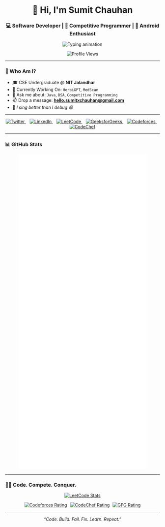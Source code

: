 <h1 align="center">👋 Hi, I'm Sumit Chauhan</h1>
<h3 align="center">💻 Software Developer | 🎯 Competitive Programmer | 📱 Android Enthusiast</h3>

<p align="center">
  <img src="https://readme-typing-svg.herokuapp.com/?font=Fira+Code&size=24&pause=1000&color=FF6C00&center=true&vCenter=true&width=440&lines=Java+%7C+Android+%7C+DSA;Building+real-world+projects;Learning+never+stops+🚀" alt="Typing animation" />
</p>

<p align="center">
  <img src="https://komarev.com/ghpvc/?username=gosling-dude&label=Profile%20Views&color=0e75b6&style=flat" alt="Profile Views" />
</p>

---

### 🧠 Who Am I?

- 🎓 CSE Undergraduate @ **NIT Jalandhar**  
- 🔭 Currently Working On: `HerbiGPT`, `MedScan`  
- 💬 Ask me about: `Java`, `DSA`, `Competitive Programming`  
- 📫 Drop a message: **hello.sumitxchauhan@gmail.com**  
- 🎵 *I sing better than I debug 😄*

---
<p align="center">
  <a href="https://x.com/SumitCh48587631">
    <img src="https://img.icons8.com/color/48/twitter--v1.png" width="48" alt="Twitter" />
  </a>&nbsp;&nbsp;
  <a href="https://linkedin.com/in/sumit-chauhan-006399257/">
    <img src="https://img.icons8.com/color/48/linkedin.png" width="48" alt="LinkedIn" />
  </a>&nbsp;&nbsp;
  <a href="https://leetcode.com/sumit_chauhan_/">
    <img src="https://upload.wikimedia.org/wikipedia/commons/1/19/LeetCode_logo_black.png" width="48" alt="LeetCode" />
  </a>&nbsp;&nbsp;
  <a href="https://auth.geeksforgeeks.org/user/sumit_chauhan143">
    <img src="https://upload.wikimedia.org/wikipedia/commons/4/43/GeeksforGeeks.svg" width="48" alt="GeeksforGeeks" />
  </a>&nbsp;&nbsp;
  <a href="https://codeforces.com/profile/SumitXorY">
    <img src="https://cdn.iconscout.com/icon/free/png-256/codeforces-3629282-3031869.png" width="48" alt="Codeforces" />
  </a>&nbsp;&nbsp;
  <a href="https://www.codechef.com/users/sumit_chauhan">
    <img src="https://cdn.codechef.com/images/cc-logo.svg" width="48" alt="CodeChef" />
  </a>
</p>

---
### 📊 GitHub Stats

<p align="center">
  <img src="https://github.com/gosling-dude/gosling-dude/blob/main/github-metrics.svg" alt="Metrics" />
</p>

---
### 👨‍💻 Code. Compete. Conquer.

<p align="center">
  <!-- LeetCode Stats Card -->
  <a href="https://leetcode.com/sumit_chauhan_/">
    <img src="https://leetcard.jacoblin.cool/sumit_chauhan_?theme=dark&font=Fira+Code&ext=contest" alt="LeetCode Stats" />
  </a>
</p>

<p align="center" style="display: flex; justify-content: center; gap: 10px; flex-wrap: wrap;">
  <!-- Codeforces -->
  <a href="https://codeforces.com/profile/SumitXorY" title="Codeforces">
    <img
      src="https://img.shields.io/badge/Codeforces-1397%2B-blue?style=for-the-badge&logo=codeforces&logoColor=white"
      alt="Codeforces Rating"
    />
  </a>

  <!-- CodeChef -->
  <a href="https://www.codechef.com/users/sumit_chauhan" title="CodeChef">
    <img
      src="https://img.shields.io/badge/CodeChef-2050%2B-orange?style=for-the-badge&logo=codechef&logoColor=white"
      alt="CodeChef Rating"
    />
  </a>

  <!-- GeeksforGeeks -->
  <a href="https://auth.geeksforgeeks.org/user/sumit_chauhan143/" title="GeeksforGeeks">
    <img
      src="https://img.shields.io/badge/GeeksforGeeks-1985%2B-darkgreen?style=for-the-badge&logo=geeksforgeeks&logoColor=white"
      alt="GFG Rating"
    />
  </a>
</p>


---

<p align="center"><i>“Code. Build. Fail. Fix. Learn. Repeat.”</i></p>
